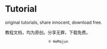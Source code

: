 # Tutorial
original tutorials, share innocent, download free.

教程文档，均为原创。分享无罪，下载免费。

						© HeMajun
